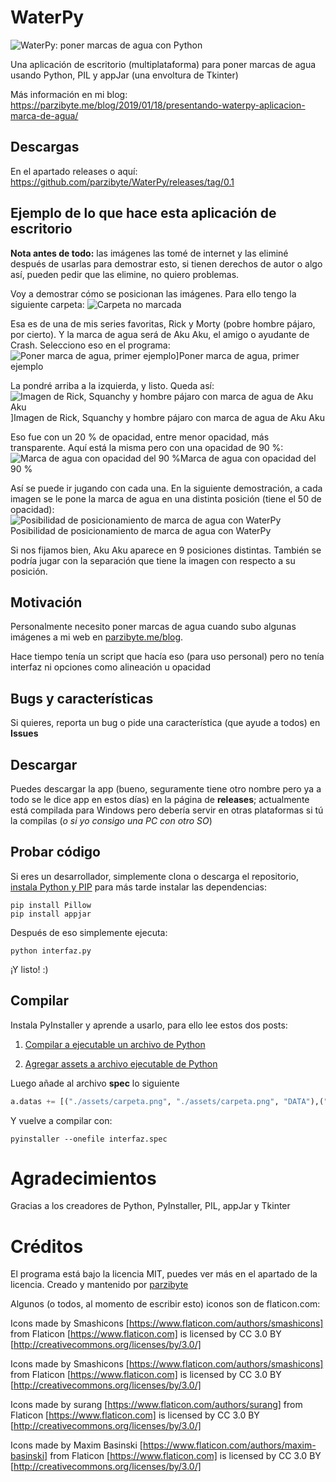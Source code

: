 # WaterPy
![WaterPy: poner marcas de agua con Python](https://raw.githubusercontent.com/parzibyte/WaterPy/master/assets/ImagenV1.png)

Una aplicación de escritorio (multiplataforma) para poner marcas de agua usando Python, PIL y appJar (una envoltura de Tkinter)

Más información en mi blog: https://parzibyte.me/blog/2019/01/18/presentando-waterpy-aplicacion-marca-de-agua/

## Descargas
En el apartado releases o aquí: https://github.com/parzibyte/WaterPy/releases/tag/0.1

## Ejemplo de lo que hace esta aplicación de escritorio

**Nota antes de todo:** las imágenes las tomé de internet y las eliminé después de usarlas para demostrar esto, si tienen derechos de autor o algo así, pueden pedir que las elimine, no quiero problemas. 

Voy a demostrar cómo se posicionan las imágenes. Para ello tengo la siguiente carpeta: ![Carpeta no marcada](https://parzibyte.me/blog/wp-content/uploads/2019/01/Carpeta-no-marcada.png)

Esa es de una de mis series favoritas, Rick y Morty (pobre hombre pájaro, por cierto). 
Y la marca de agua será de Aku Aku, el amigo o ayudante de Crash. Selecciono eso en el programa: 
![Poner marca de agua, primer ejemplo](https://parzibyte.me/blog/wp-content/uploads/2019/01/Poner-marca-de-agua-primer-ejemplo.png)]Poner marca de agua, primer ejemplo

La pondré arriba a la izquierda, y listo. Queda así:![Imagen de Rick, Squanchy y hombre pájaro con marca de agua de Aku Aku](https://parzibyte.me/blog/wp-content/uploads/2019/01/1.jpg)]Imagen de Rick, Squanchy y hombre pájaro con marca de agua de Aku Aku

Eso fue con un 20 % de opacidad, entre menor opacidad, más transparente. Aquí está la misma pero con una opacidad de 90 %: ![Marca de agua con opacidad del 90 %](https://parzibyte.me/blog/wp-content/uploads/2019/01/1-1.jpg)Marca de agua con opacidad del 90 %

Así se puede ir jugando con cada una. En la siguiente demostración, a cada imagen se le pone la marca de agua en una distinta posición (tiene el 50 de opacidad): ![Posibilidad de posicionamiento de marca de agua con WaterPy](https://parzibyte.me/blog/wp-content/uploads/2019/01/Posibilidad-de-posicionamiento-de-marca-de-agua-con-WaterPy.png)Posibilidad de posicionamiento de marca de agua con WaterPy

Si nos fijamos bien, Aku Aku aparece en 9 posiciones distintas. También se podría jugar con la separación que tiene la imagen con respecto a su posición.
## Motivación
Personalmente necesito poner marcas de agua cuando subo algunas imágenes a mi web en [parzibyte.me/blog](https://parzibyte.me/blog). 

Hace tiempo tenía un script que hacía eso (para uso personal) pero no tenía interfaz ni opciones como alineación u opacidad
## Bugs y características
Si quieres, reporta un bug o pide una característica (que ayude a todos) en **Issues**

## Descargar
Puedes descargar la app (bueno, seguramente tiene otro nombre pero ya a todo se le dice app en estos días) en la página de **releases**;  actualmente está compilada para Windows pero debería servir en otras plataformas si tú la compilas (*o si yo consigo una PC con otro SO*)
## Probar código
Si eres un desarrollador, simplemente clona o descarga el repositorio, [instala Python y PIP](https://parzibyte.me/blog/2017/11/19/instalar-configurar-python-3-windows-10/) para más tarde instalar las dependencias:
```
pip install Pillow
pip install appjar
```

Después de eso simplemente ejecuta:
```
python interfaz.py
```
¡Y listo! :)
## Compilar
Instala PyInstaller y aprende a usarlo, para ello lee estos dos posts:

 1. [Compilar a ejecutable un archivo de Python](https://parzibyte.me/blog/2018/03/23/empaquetando-python-generar-archivo-exe/)
    
2. [Agregar assets a archivo ejecutable de Python](https://parzibyte.me/blog/2018/12/27/pyinstaller-assets-imagenes-archivos-ejecutable-python/)

Luego añade al archivo **spec** lo siguiente
```python
a.datas += [("./assets/carpeta.png", "./assets/carpeta.png", "DATA"),("./assets/imagen.png", "./assets/imagen.png", "DATA"),("./assets/iniciar.png", "./assets/iniciar.png", "DATA"),("./assets/lapiz.png", "./assets/lapiz.png", "DATA"),]
```
Y vuelve a compilar con:
```
pyinstaller --onefile interfaz.spec
```

# Agradecimientos
Gracias a los creadores de Python, PyInstaller, PIL, appJar y Tkinter

# Créditos
El programa está bajo la licencia MIT, puedes ver más en el apartado de la licencia. Creado y mantenido por [parzibyte](https://parzibyte.me)

Algunos (o todos, al momento de escribir esto) iconos son de flaticon.com:

Icons made by Smashicons [https://www.flaticon.com/authors/smashicons] from Flaticon [https://www.flaticon.com] is licensed by CC 3.0 BY [http://creativecommons.org/licenses/by/3.0/]

  

Icons made by Smashicons [https://www.flaticon.com/authors/smashicons] from Flaticon [https://www.flaticon.com] is licensed by CC 3.0 BY [http://creativecommons.org/licenses/by/3.0/]

  

Icons made by surang [https://www.flaticon.com/authors/surang] from Flaticon [https://www.flaticon.com] is licensed by CC 3.0 BY [http://creativecommons.org/licenses/by/3.0/]

  

Icons made by Maxim Basinski [https://www.flaticon.com/authors/maxim-basinski] from Flaticon [https://www.flaticon.com] is licensed by CC 3.0 BY [http://creativecommons.org/licenses/by/3.0/]